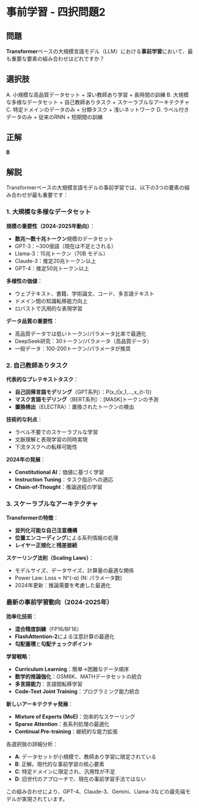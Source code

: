 # 事前学習 - 四択問題2

## 問題
**Transformer**ベースの大規模言語モデル（LLM）における**事前学習**において、最も重要な要素の組み合わせはどれですか？

## 選択肢
A. 小規模な高品質データセット + 深い教師あり学習 + 長時間の訓練
B. 大規模な多様なデータセット + 自己教師ありタスク + スケーラブルなアーキテクチャ
C. 特定ドメインのデータのみ + 分類タスク + 浅いネットワーク
D. ラベル付きデータのみ + 従来のRNN + 短期間の訓練

## 正解
**B**

## 解説
Transformerベースの大規模言語モデルの事前学習では、以下の3つの要素の組み合わせが最も重要です：

### 1. **大規模な多様なデータセット**
**規模の重要性（2024-2025年動向）**：
- **数兆〜数十兆トークン**規模のデータセット
- GPT-3：~300億語（現在は不足とされる）
- Llama-3：15兆トークン（70B モデル）
- Claude-3：推定20兆トークン以上
- GPT-4：推定50兆トークン以上

**多様性の価値**：
- ウェブテキスト、書籍、学術論文、コード、多言語テキスト
- ドメイン間の知識転移能力向上
- ロバストで汎用的な表現学習

**データ品質の重要性**：
- 高品質データでは低いトークン/パラメータ比率で最適化
- DeepSeek研究：30トークン/パラメータ（高品質データ）
- 一般データ：100-200トークン/パラメータが推奨

### 2. **自己教師ありタスク**
**代表的なプレテキストタスク**：
- **自己回帰言語モデリング**（GPT系列）：P(x_t|x_1,...,x_{t-1})
- **マスク言語モデリング**（BERT系列）：[MASK]トークンの予測
- **置換検出**（ELECTRA）：置換されたトークンの検出

**技術的な利点**：
- ラベル不要でのスケーラブルな学習
- 文脈理解と表現学習の同時実現
- 下流タスクへの転移可能性

**2024年の発展**：
- **Constitutional AI**：価値に基づく学習
- **Instruction Tuning**：タスク指示への適応
- **Chain-of-Thought**：推論過程の学習

### 3. **スケーラブルなアーキテクチャ**
**Transformerの特徴**：
- **並列化可能な自己注意機構**
- **位置エンコーディング**による系列情報の処理
- **レイヤー正規化**と**残差接続**

**スケーリング法則（Scaling Laws）**：
- モデルサイズ、データサイズ、計算量の最適な関係
- Power Law: Loss ∝ N^(-α) (N: パラメータ数)
- 2024年更新：推論需要を考慮した最適化

### **最新の事前学習動向（2024-2025年）**
**効率化技術**：
- **混合精度訓練**（FP16/BF16）
- **FlashAttention-2**による注意計算の最適化
- **勾配蓄積**と**勾配チェックポイント**

**学習戦略**：
- **Curriculum Learning**：簡単→困難なデータ順序
- **数学的推論強化**：GSM8K、MATHデータセットの統合
- **多言語能力**：言語間転移学習
- **Code-Text Joint Training**：プログラミング能力統合

**新しいアーキテクチャ発展**：
- **Mixture of Experts (MoE)**：効率的なスケーリング
- **Sparse Attention**：長系列処理の最適化
- **Continual Pre-training**：継続的な能力拡張

各選択肢の詳細分析：
- **A**: データセットが小規模で、教師あり学習に限定されている
- **B**: 正解。現代的な事前学習の核心要素
- **C**: 特定ドメインに限定され、汎用性が不足
- **D**: 旧世代のアプローチで、現在の事前学習手法ではない

この組み合わせにより、GPT-4、Claude-3、Gemini、Llama-3などの最先端モデルが実現されています。 